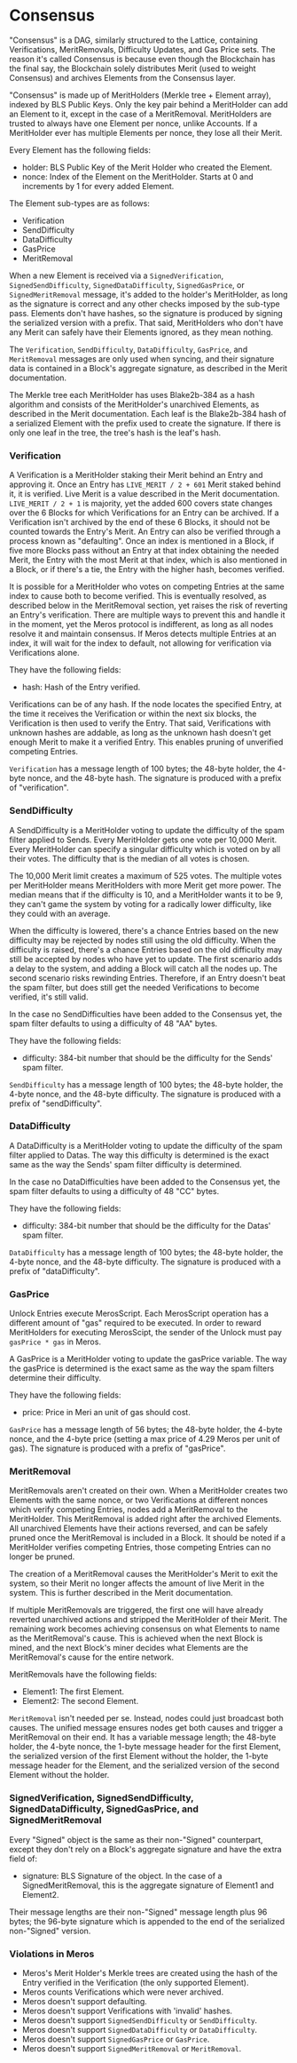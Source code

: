 # Consensus

"Consensus" is a DAG, similarly structured to the Lattice, containing Verifications, MeritRemovals, Difficulty Updates, and Gas Price sets. The reason it's called Consensus is because even though the Blockchain has the final say, the Blockchain solely distributes Merit (used to weight Consensus) and archives Elements from the Consensus layer.

"Consensus" is made up of MeritHolders (Merkle tree + Element array), indexed by BLS Public Keys. Only the key pair behind a MeritHolder can add an Element to it, except in the case of a MeritRemoval. MeritHolders are trusted to always have one Element per nonce, unlike Accounts. If a MeritHolder ever has multiple Elements per nonce, they lose all their Merit.

Every Element has the following fields:

- holder: BLS Public Key of the Merit Holder who created the Element.
- nonce: Index of the Element on the MeritHolder. Starts at 0 and increments by 1 for every added Element.

The Element sub-types are as follows:

- Verification
- SendDifficulty
- DataDifficulty
- GasPrice
- MeritRemoval

When a new Element is received via a `SignedVerification`, `SignedSendDifficulty`, `SignedDataDifficulty`, `SignedGasPrice`, or `SignedMeritRemoval` message, it's added to the holder's MeritHolder, as long as the signature is correct and any other checks imposed by the sub-type pass. Elements don't have hashes, so the signature is produced by signing the serialized version with a prefix. That said, MeritHolders who don't have any Merit can safely have their Elements ignored, as they mean nothing.

The `Verification`, `SendDifficulty`, `DataDifficulty`, `GasPrice`, and `MeritRemoval` messages are only used when syncing, and their signature data is contained in a Block's aggregate signature, as described in the Merit documentation.

The Merkle tree each MeritHolder has uses Blake2b-384 as a hash algorithm and consists of the MeritHolder's unarchived Elements, as described in the Merit documentation. Each leaf is the Blake2b-384 hash of a serialized Element with the prefix used to create the signature. If there is only one leaf in the tree, the tree's hash is the leaf's hash.

### Verification

A Verification is a MeritHolder staking their Merit behind an Entry and approving it. Once an Entry has `LIVE_MERIT / 2 + 601` Merit staked behind it, it is verified. Live Merit is a value described in the Merit documentation. `LIVE_MERIT / 2 + 1` is majority, yet the added 600 covers state changes over the 6 Blocks for which Verifications for an Entry can be archived. If a Verification isn't archived by the end of these 6 Blocks, it should not be counted towards the Entry's Merit. An Entry can also be verified through a process known as "defaulting". Once an index is mentioned in a Block, if five more Blocks pass without an Entry at that index obtaining the needed Merit, the Entry with the most Merit at that index, which is also mentioned in a Block, or if there's a tie, the Entry with the higher hash, becomes verified.

It is possible for a MeritHolder who votes on competing Entries at the same index to cause both to become verified. This is eventually resolved, as described below in the MeritRemoval section, yet raises the risk of reverting an Entry's verification. There are multiple ways to prevent this and handle it in the moment, yet the Meros protocol is indifferent, as long as all nodes resolve it and maintain consensus. If Meros detects multiple Entries at an index, it will wait for the index to default, not allowing for verification via Verifications alone.

They have the following fields:

- hash: Hash of the Entry verified.

Verifications can be of any hash. If the node locates the specified Entry, at the time it receives the Verification or within the next six blocks, the Verification is then used to verify the Entry. That said, Verifications with unknown hashes are addable, as long as the unknown hash doesn't get enough Merit to make it a verified Entry. This enables pruning of unverified competing Entries.

`Verification` has a message length of 100 bytes; the 48-byte holder, the 4-byte nonce, and the 48-byte hash. The signature is produced with a prefix of "verification".

### SendDifficulty

A SendDifficulty is a MeritHolder voting to update the difficulty of the spam filter applied to Sends. Every MeritHolder gets one vote per 10,000 Merit. Every MeritHolder can specify a singular difficulty which is voted on by all their votes. The difficulty that is the median of all votes is chosen.

The 10,000 Merit limit creates a maximum of 525 votes. The multiple votes per MeritHolder means MeritHolders with more Merit get more power. The median means that if the difficulty is 10, and a MeritHolder wants it to be 9, they can't game the system by voting for a radically lower difficulty, like they could with an average.

When the difficulty is lowered, there's a chance Entries based on the new difficulty may be rejected by nodes still using the old difficulty. When the difficulty is raised, there's a chance Entries based on the old difficulty may still be accepted by nodes who have yet to update. The first scenario adds a delay to the system, and adding a Block will catch all the nodes up. The second scenario risks rewinding Entries. Therefore, if an Entry doesn't beat the spam filter, but does still get the needed Verifications to become verified, it's still valid.

In the case no SendDifficulties have been added to the Consensus yet, the spam filter defaults to using a difficulty of 48 "AA" bytes.

They have the following fields:

- difficulty: 384-bit number that should be the difficulty for the Sends' spam filter.

`SendDifficulty` has a message length of 100 bytes; the 48-byte holder, the 4-byte nonce, and the 48-byte difficulty. The signature is produced with a prefix of "sendDifficulty".

### DataDifficulty

A DataDifficulty is a MeritHolder voting to update the difficulty of the spam filter applied to Datas. The way this difficulty is determined is the exact same as the way the Sends' spam filter difficulty is determined.

In the case no DataDifficulties have been added to the Consensus yet, the spam filter defaults to using a difficulty of 48 "CC" bytes.

They have the following fields:

- difficulty: 384-bit number that should be the difficulty for the Datas' spam filter.

`DataDifficulty` has a message length of 100 bytes; the 48-byte holder, the 4-byte nonce, and the 48-byte difficulty. The signature is produced with a prefix of "dataDifficulty".

### GasPrice

Unlock Entries execute MerosScript. Each MerosScript operation has a different amount of "gas" required to be executed. In order to reward MeritHolders for executing MerosScipt, the sender of the Unlock must pay `gasPrice * gas` in Meros.

A GasPrice is a MeritHolder voting to update the gasPrice variable. The way the gasPrice is determined is the exact same as the way the spam filters determine their difficulty.

They have the following fields:

- price: Price in Meri an unit of gas should cost.

`GasPrice` has a message length of 56 bytes; the 48-byte holder, the 4-byte nonce, and the 4-byte price (setting a max price of 4.29 Meros per unit of gas). The signature is produced with a prefix of "gasPrice".

### MeritRemoval

MeritRemovals aren't created on their own. When a MeritHolder creates two Elements with the same nonce, or two Verifications at different nonces which verify competing Entries, nodes add a MeritRemoval to the MeritHolder. This MeritRemoval is added right after the archived Elements. All unarchived Elements have their actions reversed, and can be safely pruned once the MeritRemoval is included in a Block. It should be noted if a MeritHolder verifies competing Entries, those competing Entries can no longer be pruned.

The creation of a MeritRemoval causes the MeritHolder's Merit to exit the system, so their Merit no longer affects the amount of live Merit in the system. This is further described in the Merit documentation.

If multiple MeritRemovals are triggered, the first one will have already reverted unarchived actions and stripped the MeritHolder of their Merit. The remaining work becomes achieving consensus on what Elements to name as the MeritRemoval's cause. This is achieved when the next Block is mined, and the next Block's miner decides what Elements are the MeritRemoval's cause for the entire network.

MeritRemovals have the following fields:

- Element1: The first Element.
- Element2: The second Element.

`MeritRemoval` isn't needed per se. Instead, nodes could just broadcast both causes. The unified message ensures nodes get both causes and trigger a MeritRemoval on their end. It has a variable message length; the 48-byte holder, the 4-byte nonce, the 1-byte message header for the first Element, the serialized version of the first Element without the holder, the 1-byte message header for the Element, and the serialized version of the second Element without the holder.

### SignedVerification, SignedSendDifficulty, SignedDataDifficulty, SignedGasPrice, and SignedMeritRemoval

Every "Signed" object is the same as their non-"Signed" counterpart, except they don't rely on a Block's aggregate signature and have the extra field of:

- signature: BLS Signature of the object. In the case of a SignedMeritRemoval, this is the aggregate signature of Element1 and Element2.

Their message lengths are their non-"Signed" message length plus 96 bytes; the 96-byte signature which is appended to the end of the serialized non-"Signed" version.

### Violations in Meros

- Meros's Merit Holder's Merkle trees are created using the hash of the Entry verified in the Verification (the only supported Element).
- Meros counts Verifications which were never archived.
- Meros doesn't support defaulting.
- Meros doesn't support Verifications with 'invalid' hashes.
- Meros doesn't support `SignedSendDifficulty` or `SendDifficulty`.
- Meros doesn't support `SignedDataDifficulty` or `DataDifficulty`.
- Meros doesn't support `SignedGasPrice` or `GasPrice`.
- Meros doesn't support `SignedMeritRemoval` or `MeritRemoval`.
